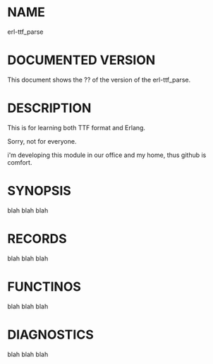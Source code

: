 NAME
====

erl-ttf_parse

DOCUMENTED VERSION
==================

This document shows the ?? of the version of the erl-ttf_parse.

DESCRIPTION
===========

This is for learning both TTF format and Erlang.

Sorry, not for everyone.

i'm developing this module in our office and my home, thus github is comfort.

SYNOPSIS
========

blah blah blah

RECORDS
=======

blah blah blah

FUNCTINOS
=========

blah blah blah

DIAGNOSTICS
===========

blah blah blah


